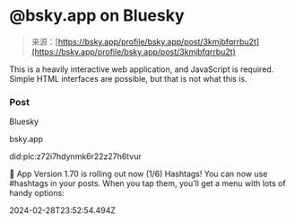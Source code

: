 <!--yml
category: 未分类
date: 2024-05-29 13:29:18
-->

# @bsky.app on Bluesky

> 来源：[https://bsky.app/profile/bsky.app/post/3kmjbfqrrbu2t](https://bsky.app/profile/bsky.app/post/3kmjbfqrrbu2t)

This is a heavily interactive web application, and JavaScript is required. Simple HTML interfaces are possible, but that is not what this is.

### Post

Bluesky

bsky.app

did:plc:z72i7hdynmk6r22z27h6tvur

📢 App Version 1.70 is rolling out now (1/6) Hashtags! You can now use #hashtags in your posts. When you tap them, you’ll get a menu with lots of handy options:

2024-02-28T23:52:54.494Z